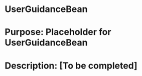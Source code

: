 # UserGuidanceBean 
# Purpose: Placeholder for UserGuidanceBean 
 
# Description: [To be completed] 
